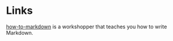 # Links

[how-to-markdown] is a workshopper that teaches you how to write Markdown.

[how-to-markdown]: //git.io/how-to-markdown 
